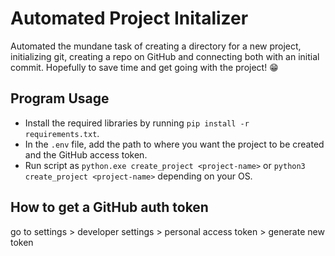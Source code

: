 # Automated Project Initalizer 

Automated the mundane task of creating a directory for a new project, initializing git, creating a repo on GitHub and connecting both with an initial commit.
Hopefully to save time and get going with the project! 😁 

## Program Usage

- Install the required libraries by running `pip install -r requirements.txt`.
- In the `.env` file, add the path to where you want the project to be created and the GitHub access token.
- Run script as `python.exe create_project <project-name>` or `python3 create_project <project-name>` depending on your OS.

## How to get a GitHub auth token

go to settings > developer settings > personal access token > generate new token
